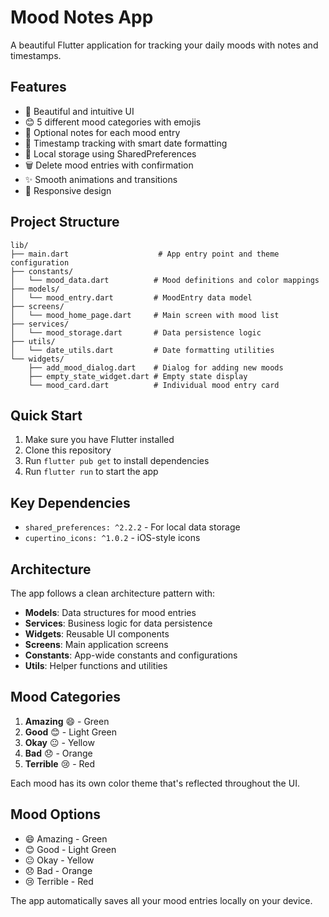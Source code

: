 # Mood Notes App

A beautiful Flutter application for tracking your daily moods with notes and timestamps.

## Features

- 📱 Beautiful and intuitive UI
- 😊 5 different mood categories with emojis
- 📝 Optional notes for each mood entry
- 📅 Timestamp tracking with smart date formatting
- 💾 Local storage using SharedPreferences
- 🗑️ Delete mood entries with confirmation
- ✨ Smooth animations and transitions
- 📱 Responsive design

## Project Structure

```text
lib/
├── main.dart                    # App entry point and theme configuration
├── constants/
│   └── mood_data.dart          # Mood definitions and color mappings
├── models/
│   └── mood_entry.dart         # MoodEntry data model
├── screens/
│   └── mood_home_page.dart     # Main screen with mood list
├── services/
│   └── mood_storage.dart       # Data persistence logic
├── utils/
│   └── date_utils.dart         # Date formatting utilities
└── widgets/
    ├── add_mood_dialog.dart    # Dialog for adding new moods
    ├── empty_state_widget.dart # Empty state display
    └── mood_card.dart          # Individual mood entry card
```

## Quick Start

1. Make sure you have Flutter installed
2. Clone this repository
3. Run `flutter pub get` to install dependencies
4. Run `flutter run` to start the app

## Key Dependencies

- `shared_preferences: ^2.2.2` - For local data storage
- `cupertino_icons: ^1.0.2` - iOS-style icons

## Architecture

The app follows a clean architecture pattern with:

- **Models**: Data structures for mood entries
- **Services**: Business logic for data persistence
- **Widgets**: Reusable UI components
- **Screens**: Main application screens
- **Constants**: App-wide constants and configurations
- **Utils**: Helper functions and utilities

## Mood Categories

1. **Amazing** 😄 - Green
2. **Good** 😊 - Light Green  
3. **Okay** 😐 - Yellow
4. **Bad** 😞 - Orange
5. **Terrible** 😢 - Red

Each mood has its own color theme that's reflected throughout the UI.

## Mood Options

- 😄 Amazing - Green
- 😊 Good - Light Green  
- 😐 Okay - Yellow
- 😞 Bad - Orange
- 😢 Terrible - Red

The app automatically saves all your mood entries locally on your device.
